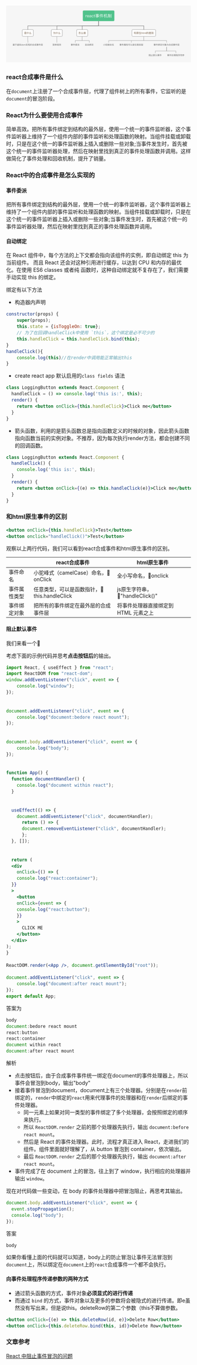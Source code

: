 ### ![react合成事件](images/react事件机制.png)

### react合成事件是什么

在`document`上注册了一个合成事件层，代理了组件树上的所有事件，它监听的是`document`的冒泡阶段。

### React为什么要使用合成事件

简单高效。把所有事件绑定到结构的最外层，使用一个统一的事件监听器，这个事件监听器上维持了一个组件内部的事件监听和处理函数的映射。当组件挂载或卸载时，只是在这个统一的事件监听器上插入或删除一些对象;当事件发生时，首先被这个统一的事件监听器处理，然后在映射里找到真正的事件处理函数并调用。这样做简化了事件处理和回收机制，提升了销量。

### React中的合成事件是怎么实现的

#### 事件委派

把所有事件绑定到结构的最外层，使用一个统一的事件监听器，这个事件监听器上维持了一个组件内部的事件监听和处理函数的映射。当组件挂载或卸载时，只是在这个统一的事件监听器上插入或删除一些对象;当事件发生时，首先被这个统一的事件监听器处理，然后在映射里找到真正的事件处理函数并调用。

#### 自动绑定

在 React 组件中，每个方法的上下文都会指向该组件的实例，即自动绑定 this 为当前组件。 而且 React 还会对这种引用进行缓存，以达到 CPU 和内存的最优化。在使用 ES6 classes 或者纯 函数时，这种自动绑定就不复存在了，我们需要手动实现 this 的绑定。

绑定有以下方法

- 构造器内声明

```jsx
constructor(props) {
    super(props);
    this.state = {isToggleOn: true};
    // 为了在回调handleClick中使用 `this`，这个绑定是必不可少的
    this.handleClick = this.handleClick.bind(this);
}
handleClick(){
  	console.log(this)//在render中调用能正常输出this
}
```

- create react app 默认启用的`class fields` 语法

```jsx
class LoggingButton extends React.Component {
  handleClick = () => console.log('this is:', this);
  render() {
    return <button onClick={this.handleClick}>Click me</button>
  }
}
```

- 箭头函数，利用的是箭头函数总是指向函数定义的时候的对象，因此箭头函数指向函数当前的实例对象。不推荐，因为每次执行render方法，都会创建不同的回调函数。

```jsx
class LoggingButton extends React.Component {
  handleClick() {
    console.log('this is:', this);
  }
  render() {
    return <button onClick={(e) => this.handleClick(e)}>Click me</button>
  }
}
```

### 和html原生事件的区别

```jsx
<button onClick={this.handleClick}>Test</button>
<button onclick="handleClick()">Test</button>
```

观察以上两行代码，我们可以看到react合成事件和html原生事件的区别。

|              | react合成事件                               | html原生事件                         |
| ------------ | ------------------------------------------- | ------------------------------------ |
| 事件命名     | 小驼峰式（camelCase）命名，🌰onClick         | 全小写命名，🌰onclick                 |
| 事件属性类型 | 任意类型，可以是函数指针，🌰this.handleClick | js原生字符串，🌰"handleClick()"       |
| 事件绑定对象 | 把所有的事件绑定在最外层的合成事件层        | 将事件处理器直接绑定到 HTML 元素之上 |

#### 阻止默认事件

我们来看一个🌰

考虑下面的示例代码并思考**点击按钮后**的输出。

```jsx
import React, { useEffect } from "react";
import ReactDOM from "react-dom";
window.addEventListener("click", event => {
	console.log("window");
});


document.addEventListener("click", event => {
	console.log("document:bedore react mount");
});


document.body.addEventListener("click", event => {
	console.log("body");
});


function App() {
  function documentHandler() {
  	console.log("document within react");
  }


  useEffect(() => {
    document.addEventListener("click", documentHandler);
      return () => {
      document.removeEventListener("click", documentHandler);
      };
  }, []);


  return (
  <div
    onClick={() => {
    console.log("react:container");
  }}
  >
    <button
    onClick={event => {
    console.log("react:button");
    }}
    >
      CLICK ME
    </button>
  </div>
);
}

ReactDOM.render(<App />, document.getElementById("root"));

document.addEventListener("click", event => {
	console.log("document:after react mount");
});
export default App;
```

答案为

```javascript
body
document:bedore react mount
react:button
react:container
document within react
document:after react mount
```

解析

- 点击按钮后，由于合成事件事件统一绑定在document的事件处理器上，所以事件会冒泡到body，输出"body"
- 接着事件冒泡到document，document上有三个处理器。分别是在`render`前绑定的，`render`中绑定的`react`用来代理事件的处理器和在`render`后绑定的事件处理器。
  - 同一元素上如果对同一类型的事件绑定了多个处理器，会按照绑定的顺序来执行。
  - 所以 `ReactDOM.render` 之前的那个处理器先执行，输出 `document:before react mount`。
  - 然后是 React 的事件处理器。此时，流程才真正进入 React，走进我们的组件。组件里面就好理解了，从 button 冒泡到 container，依次输出。
  - 最后 `ReactDOM.render` 之后的那个处理器先执行，输出 `document:after react mount`。
- 事件完成了在 document 上的冒泡，往上到了 window，执行相应的处理器并输出 `window`。

现在对代码做一些变动，在 body 的事件处理器中把冒泡阻止，再思考其输出。

```jsx
document.body.addEventListener("click", event => {
  event.stopPropagation();
  console.log("body");
});
```

答案

```
body
```

如果你看懂上面的代码就可以知道，body上的防止冒泡让事件无法冒泡到`document`上，所以绑定在`document`上的`react`合成事件一个都不会执行。

#### 向事件处理程序传递参数的两种方式

- 通过箭头函数的方式，事件对象**必须显式的进行传递**
- 而通过 `bind` 的方式，事件对象以及更多的参数将会被隐式的进行传递。即e虽然没有写出来，但是说this。deleteRow的第二个参数（this不算做参数。

```jsx
<button onClick={(e) => this.deleteRow(id, e)}>Delete Row</button>
<button onClick={this.deleteRow.bind(this, id)}>Delete Row</button>
```

### 文章参考

[React 中阻止事件冒泡的问题](https://www.cnblogs.com/Wayou/p/react_event_issue.html)

